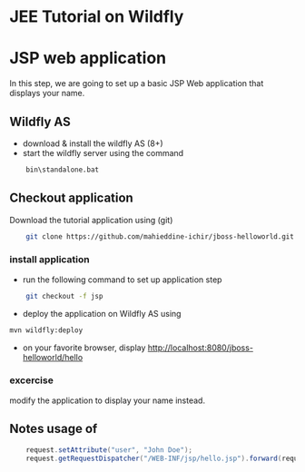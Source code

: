 # JEE Tutorial on Wildfly

# JSP web application
In this step, we are going to set up a basic JSP Web application that displays your name.

## Wildfly AS
* download & install the wildfly AS (8+)
* start the wildfly server using the command 
```sh
	bin\standalone.bat
```

## Checkout application
Download the tutorial application using (git)
```sh
	git clone https://github.com/mahieddine-ichir/jboss-helloworld.git
```

### install application
* run the following command to set up application step
```sh
	git checkout -f jsp
``` 
* deploy the application on Wildfly AS using
```sh
mvn wildfly:deploy
```
* on your favorite browser, display [http://localhost:8080/jboss-helloworld/hello](http://localhost:8080/jboss-helloworld/hello)

### excercise 
modify the application to display your name instead.

## Notes usage of

```java
	request.setAttribute("user", "John Doe");
	request.getRequestDispatcher("/WEB-INF/jsp/hello.jsp").forward(request, response);
```

